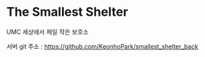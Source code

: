 # The Smallest Shelter
UMC 세상에서 제일 작은 보호소


서버 git 주소 : https://github.com/KeonhoPark/smallest_shelter_back